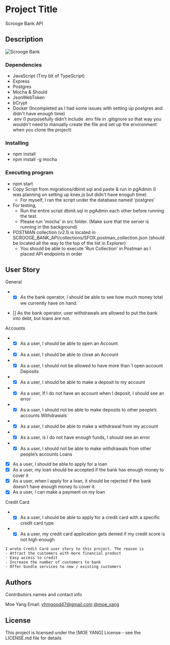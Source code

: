 # Project Title

Scrooge Bank API

## Description

![Scrooge Bank](http://pm1.narvii.com/6135/8ddf8092172606e29e9c40f9474496d390a610ad_00.jpg)

### Dependencies

* JavaScript (Tiny bit of TypeScript)
* Express
* Postgres
* Mocha & Should
* JsonWebToken
* bCrypt
* Docker (Incompleted as I had some issues with setting up postgres and didn't have enough time)
* .env (I purposefully didn't include .env file in .gitignore so that way you wouldn't need to manually create the file and set up the environment when you clone the project)
### Installing

* npm install
* npm install -g mocha

### Executing program

* npm start
* Copy Script from migrations/dbinit.sql and paste & run in pgAdmin 
(I was planning on setting up knex.js but didn't have enoguh time)
  - For myself, I ran the script under the database named 'postgres'
* For testing, 
  - Run the entire script dbinit.sql in pgAdmin each other before running the test.
  - Please run 'mocha' in src folder. (Make sure that the server is running in the background)
* POSTMAN collection (v2.1) is located in SCROOGE_BANK_API/collections/SFOX.postman_collection.json (should be located all the way to the top of the list in Explorer)
  - You should be able to execute 'Run Collection' in Postman as I placed API endpoints in order

## User Story

General
* - [x] As the bank operator, I should be able to see how much money total we currently have on hand. 
- [] As the bank operator, user withdrawals are allowed to put the bank into debt, but loans are not.

Accounts
* - [x] As a user, I should be able to open an Account
* - [x] As a user, I should be able to close an Account
* - [x] As a user, I should not be allowed to have more than 1 open account
Deposits
* - [x] As a user, I should be able to make a deposit to my account
* - [x] As a user, If I do not have an account when I deposit, I should see an error
* - [x] As a user, I should not be able to make deposits to other people’s accounts
Withdrawals
* - [x] As a user, I should be able to make a withdrawal from my account
* - [x] As a user, is I do not have enough funds, I should see an error
* - [x] As a user, I should not be able to make withdrawals from other people’s accounts
Loans
- [x] As a user, I should be able to apply for a loan
- [x] As a user, my loan should be accepted if the bank has enough money to cover it
- [x] As a user, when I apply for a loan, it should be rejected if the bank doesn’t have enough money to cover it.
- [x] As a user, I can make a payment on my loan

Credit Card
* - [x] As a user, I should be able to apply for a credit card with a specific credit card type
* - [x] As a user, my credit card application gets denied if my credit score is not high enough

```
I wrote Credit Card user story to this project. The reason is
- Attract the customers with more financial product
- Easy access to credit
- Increase the number of customers to bank
- Offer bundle services to new / existing customers
```

## Authors

Contributors names and contact info

Moe Yang 
Email: yhmgood47@gmail.com
[@moe_yang](https://twitter.com/duck_nest13)

## License

This project is licensed under the [MOE YANG] License - see the LICENSE.md file for details
